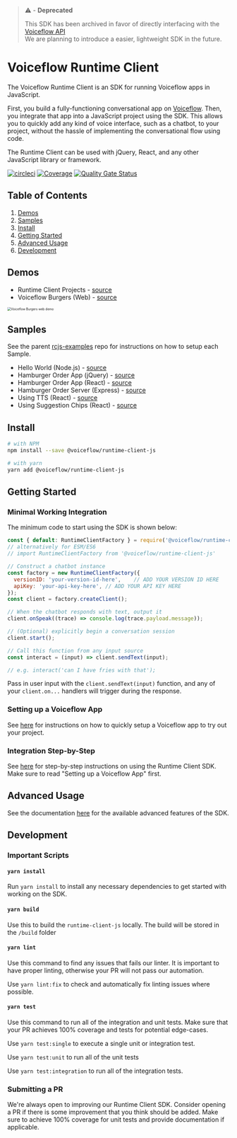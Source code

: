 > ⚠️ - **Deprecated** <br/>
>
> This SDK has been archived in favor of directly interfacing with the [Voiceflow API](https://www.voiceflow.com/api/dialog-manager) <br/>
> We are planning to introduce a easier, lightweight SDK in the future.

# Voiceflow Runtime Client

The Voiceflow Runtime Client is an SDK for running Voiceflow apps in JavaScript.

First, you build a fully-functioning conversational app on [Voiceflow](https://creator.voiceflow.com). Then, you integrate that app into a JavaScript project using the SDK. This allows you to quickly add any kind of voice interface, such as a chatbot, to your project, without the hassle of implementing the conversational flow using code.

The Runtime Client can be used with jQuery, React, and any other JavaScript library or framework.

[![circleci](https://circleci.com/gh/voiceflow/runtime-client-js/tree/master.svg?style=shield&circle-token=a4447ba98e39b43cc47fd6da870ca68ff0ca5db0)](https://circleci.com/gh/voiceflow/runtime-client-js/tree/master)
[![Coverage](https://sonarcloud.io/api/project_badges/measure?project=voiceflow_runtime-client-js&metric=coverage&token=088b80f6baf3c958b609f31f64b65289bd4586dc)](https://sonarcloud.io/dashboard?id=voiceflow_runtime-client-js)
[![Quality Gate Status](https://sonarcloud.io/api/project_badges/measure?project=voiceflow_runtime-client-js&metric=alert_status&token=088b80f6baf3c958b609f31f64b65289bd4586dc)](https://sonarcloud.io/dashboard?id=voiceflow_runtime-client-js)

## Table of Contents

1. [Demos](#demos)
2. [Samples](#samples)
3. [Install](#install)
4. [Getting Started](#getting-started)
5. [Advanced Usage](#advanced-usage)
6. [Development](#api-reference)

## Demos

- Runtime Client Projects - [source](https://github.com/voiceflow/runtime-client-projects) 
- Voiceflow Burgers (Web) - [source](https://voiceflow-burger.webflow.io/)

<img src="https://user-images.githubusercontent.com/5643574/106966841-17b9ee00-6714-11eb-868a-26751b7d560e.png" alt="Voiceflow Burgers web demo" style="zoom:50%;" />

## Samples

See the parent [rcjs-examples](https://github.com/voiceflow/rcjs-examples) repo for instructions on how to setup each Sample.

- Hello World (Node.js) - [source](https://github.com/voiceflow/rcjs-examples/tree/master/hello-world)
- Hamburger Order App (jQuery) - [source](https://github.com/voiceflow/rcjs-examples/tree/master/hamburger-order-jQuery)
- Hamburger Order App (React) - [source](https://github.com/voiceflow/rcjs-examples/tree/master/hamburger-order-react)
- Hamburger Order Server (Express) - [source](https://github.com/voiceflow/rcjs-examples/tree/master/server)
- Using TTS (React) - [source](https://github.com/voiceflow/rcjs-examples/tree/master/text-to-speech)
- Using Suggestion Chips (React) - [source](https://github.com/voiceflow/rcjs-examples/tree/master/suggestion-chips)

## Install

```bash
# with NPM
npm install --save @voiceflow/runtime-client-js

# with yarn
yarn add @voiceflow/runtime-client-js
```

## Getting Started

### Minimal Working Integration

The minimum code to start using the SDK is shown below:

```js
const { default: RuntimeClientFactory } = require('@voiceflow/runtime-client-js');
// alternatively for ESM/ES6
// import RuntimeClientFactory from '@voiceflow/runtime-client-js'

// Construct a chatbot instance
const factory = new RuntimeClientFactory({
  versionID: 'your-version-id-here', 	// ADD YOUR VERSION ID HERE
  apiKey: 'your-api-key-here', // ADD YOUR API KEY HERE
});
const client = factory.createClient();

// When the chatbot responds with text, output it
client.onSpeak((trace) => console.log(trace.payload.message));

// (Optional) explicitly begin a conversation session
client.start();

// Call this function from any input source
const interact = (input) => client.sendText(input);

// e.g. interact('can I have fries with that');
```

Pass in user input with the `client.sendText(input)` function, and any of your `client.on...` handlers will trigger during the response.

### Setting up a Voiceflow App

See [here](docs/setting-up-vf-app.md) for instructions on how to quickly setup a Voiceflow app to try out your project.

### Integration Step-by-Step

See [here](docs/step-by-step.md) for step-by-step instructions on using the Runtime Client SDK. Make sure to read "Setting up a Voiceflow App" first.

## Advanced Usage

See the documentation [here](docs/advanced-usage.md) for the available advanced features of the SDK.

## Development

### Important Scripts

#### `yarn install`

Run `yarn install` to install any necessary dependencies to get started with working on the SDK.

#### `yarn build`

Use this to build the `runtime-client-js` locally. The build will be stored in the `/build` folder

#### `yarn lint`

Use this command to find any issues that fails our linter. It is important to have proper linting, otherwise your PR will not pass our automation.

Use `yarn lint:fix` to check and automatically fix linting issues where possible.

#### `yarn test`

Use this command to run all of the integration and unit tests. Make sure that your PR achieves 100% coverage and tests for potential edge-cases.

Use `yarn test:single` to execute a single unit or integration test.

Use `yarn test:unit` to run all of the unit tests

Use `yarn test:integration` to run all of the integration tests.

### Submitting a PR

We're always open to improving our Runtime Client SDK. Consider opening a PR if there is some improvement that you think should be added. Make sure to achieve 100% coverage for unit tests and provide documentation if applicable.
